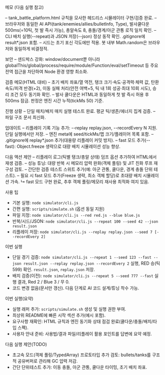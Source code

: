 메모 (다음 실행 참고)

– tank_battle_platform.html 규칙을 모사한 헤드리스 시뮬레이터 구현/검증 완료.
– 브라우저와 동일한 AI API(tank/enemies/allies/bulletInfo, Type), 발사쿨다운 500ms(=10틱, 첫 발 즉시 가능), 총알속도 8, 충돌/경계/아군 관통 로직 일치 확인.
– CLI 배치 실행(--repeat)과 JSON 저장(--json) 정상 동작 확인. .gitignore에 result*.json 포함.
– 시드는 초기 포신 각도에만 적용. 봇 내부 Math.random은 브라우저와 동일하게 비결정적.

보안
– 샌드박스 강화: window/document뿐 아니라 globalThis/global/process/require/module/Function/eval/setTimeout 등 주요 전역 접근을 차단하여 Node 환경 영향 최소화.

검증 메모(HTML 대비)
– 초기 배치 좌표/열 역전, 탱크 크기·속도·공격력·체력 값, 탄환 속도/피격 반경(+2), 이동 실패 처리(안전 여백+5, 틱 내 1회 성공·최대 10회 시도), 승리 조건 모두 동기화 확인.
– 발사 쿨다운은 HTML과 동일하게 첫 발 즉시 허용 후 500ms 잠금. 판정은 엔진 시간 누적(tickMs 50) 기준.

진행 상황
– 단일 매치/배치 매치 실행 테스트 완료. 평균 틱/생존/에너지 집계 검증.
– 파일 구조 문서 최신화.

업데이트
– 리플레이 기록 기능 추가: --replay replay.json, --recordEvery N 지원. 단일 실행에서만 저장.
– 엔진 meta에 seed/tickMs/맵 크기/플레이어 목록 포함.
– .gitignore에 replay*.json 추가(대용량 리플레이 커밋 방지).
– fast 모드 추가(--fast): Object.freeze 생략으로 대량 배치 시뮬레이션 성능 향상.

다음 액션 제안
– 리플레이 로그(틱별 탱크/총알 상태) 덤프 옵션 추가하여 HTML에서 재생 검증.
– 성능 튜닝: 대량 반복 시 메모리 압력 완화(객체 풀링) 및 JIT 친화 루프 재구성 검토.
– 간단한 검증 테스트 스위트 추가(예: 아군 관통, 쿨다운, 경계 충돌 단위 테스트).
– 필요 시 fast 모드 추가(Freeze 생략, 최소 객체 할당)로 초대량 배치 시뮬레이션 가속.
  ↳ fast 모드 구현 완료, 추후 객체 풀링/메모리 재사용 최적화 여지 있음.

사용 팁
- 기본 실행: `node simulator/cli.js`
- 간편 실행: `scripts/simulate.sh` (옵션 동일 지원)
- 파일 지정: `node simulator/cli.js --red red.js --blue blue.js`
- 반복/시드/JSON: `node simulator/cli.js --repeat 100 --seed 42 --json result.json`
 - 리플레이 저장: `node simulator/cli.js --replay replay.json --seed 7 [--recordEvery 2]`

이번 실행
- 단일 경기 검증: `node simulator/cli.js --repeat 1 --seed 123 --fast --json result.json --replay replay.json --recordEvery 2` 실행,
  RED 승(틱 599) 확인. `result.json`, `replay.json` 저장.
- 배치 검증(이전): `node simulator/cli.js --repeat 5 --seed 777 --fast` 실행 결과, Red 2 / Blue 3 / 무 0.
- 코드 변경 없음(문서만 갱신). 다음 단계로 AI 코드 설계/튜닝 착수 가능.

이번 실행(요약)
- 실행 래퍼 추가: `scripts/simulate.sh` 생성 및 실행 권한 부여.
- 최상위 README에 빠른 시작 섹션 추가(예시 포함).
- 요구사항 재확인: HTML 규칙과 엔진 동기화 상태 점검 완료(쿨다운/충돌/배치/타입 스펙).
- 사용자 안내 준비: 사용법/결과 파일/리플레이 활용 포인트를 답변에 요약 예정.

다음 실행 제안(TODO)
- 초고속 모드(객체 풀링/TypedArray) 프로토타입 추가 검토: bullets/tanks를 구조적 공유버퍼로 관리해 GC 압력 저감.
- 간단 단위테스트 추가: 이동 충돌, 아군 관통, 쿨다운 타이밍, 초기 배치 좌표.
